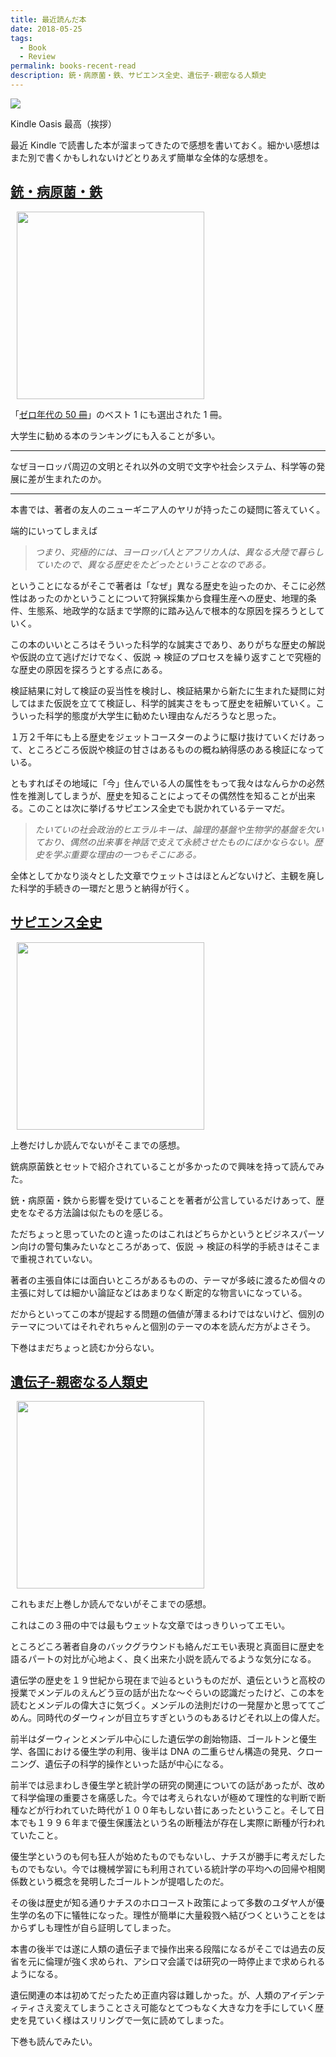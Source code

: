 ```yaml
---
title: 最近読んだ本
date: 2018-05-25
tags: 
  - Book
  - Review
permalink: books-recent-read
description: 銃・病原菌・鉄、サピエンス全史、遺伝子-親密なる人類史
---
```


<img src="https://i.imgur.com/82We192.png">

Kindle Oasis 最高（挨拶）

最近 Kindle で読書した本が溜まってきたので感想を書いておく。細かい感想はまた別で書くかもしれないけどとりあえず簡単な全体的な感想を。

## [銃・病原菌・鉄](http://amzn.asia/gn2FdkE)

<img src="https://i.imgur.com/82We192.png" style="width: 300px; margin-left: 10px">

「[ゼロ年代の 50 冊](http://book.asahi.com/reviews/column/column.html?page=1&id=1399)」のベスト 1 にも選出された 1 冊。

大学生に勧める本のランキングにも入ることが多い。

---

なぜヨーロッパ周辺の文明とそれ以外の文明で文字や社会システム、科学等の発展に差が生まれたのか。

---

本書では、著者の友人のニューギニア人のヤリが持ったこの疑問に答えていく。

端的にいってしまえば

> _つまり、究極的には、ヨーロッパ人とアフリカ人は、異なる大陸で暮らしていたので、異なる歴史をたどったということなのである。_

ということになるがそこで著者は「なぜ」異なる歴史を辿ったのか、そこに必然性はあったのかということについて狩猟採集から食糧生産への歴史、地理的条件、生態系、地政学的な話まで学際的に踏み込んで根本的な原因を探ろうとしていく。

この本のいいところはそういった科学的な誠実さであり、ありがちな歴史の解説や仮説の立て逃げだけでなく、仮説 → 検証のプロセスを繰り返すことで究極的な歴史の原因を探ろうとする点にある。

検証結果に対して検証の妥当性を検討し、検証結果から新たに生まれた疑問に対してはまた仮説を立てて検証し、科学的誠実さをもって歴史を紐解いていく。こういった科学的態度が大学生に勧めたい理由なんだろうなと思った。

１万２千年にも上る歴史をジェットコースターのように駆け抜けていくだけあって、ところどころ仮説や検証の甘さはあるものの概ね納得感のある検証になっている。

ともすればその地域に「今」住んでいる人の属性をもって我々はなんらかの必然性を推測してしまうが、歴史を知ることによってその偶然性を知ることが出来る。このことは次に挙げるサピエンス全史でも説かれているテーマだ。

> _たいていの社会政治的ヒエラルキーは、論理的基盤や生物学的基盤を欠いており、偶然の出来事を神話で支えて永続させたものにほかならない。歴史を学ぶ重要な理由の一つもそこにある。_

全体としてかなり淡々とした文章でウェットさはほとんどないけど、主観を廃した科学的手続きの一環だと思うと納得が行く。

## [サピエンス全史](http://amzn.asia/4n52nWU)

<img src="https://i.imgur.com/ppoDIAh.png" style="width: 300px; margin-left: 10px">

上巻だけしか読んでないがそこまでの感想。

銃病原菌鉄とセットで紹介されていることが多かったので興味を持って読んでみた。

銃・病原菌・鉄から影響を受けていることを著者が公言しているだけあって、歴史をなぞる方法論は似たものを感じる。

ただちょっと思っていたのと違ったのはこれはどちらかというとビジネスパーソン向けの警句集みたいなところがあって、仮説 → 検証の科学的手続きはそこまで重視されていない。

著者の主張自体には面白いところがあるものの、テーマが多岐に渡るため個々の主張に対しては細かい論証などはあまりなく断定的な物言いになっている。

だからといってこの本が提起する問題の価値が薄まるわけではないけど、個別のテーマについてはそれぞれちゃんと個別のテーマの本を読んだ方がよさそう。

下巻はまだちょっと読むか分らない。

## [遺伝子-親密なる人類史](http://amzn.asia/9C0V7X1)

<img src="https://i.imgur.com/lLGVjcC.png" style="width: 300px; margin-left: 10px">  

これもまだ上巻しか読んでないがそこまでの感想。

これはこの３冊の中では最もウェットな文章ではっきりいってエモい。

ところどころ著者自身のバックグラウンドも絡んだエモい表現と真面目に歴史を語るパートの対比が心地よく、良く出来た小説を読んでるような気分になる。

遺伝学の歴史を１９世紀から現在まで辿るというものだが、遺伝というと高校の授業でメンデルのえんどう豆の話が出たな〜ぐらいの認識だったけど、この本を読むとメンデルの偉大さに気づく。メンデルの法則だけの一発屋かと思っててごめん。同時代のダーウィンが目立ちすぎというのもあるけどそれ以上の偉人だ。

前半はダーウィンとメンデル中心にした遺伝学の創始物語、ゴールトンと優生学、各国における優生学の利用、後半は DNA の二重らせん構造の発見、クローニング、遺伝子の科学的操作といった話が中心になる。

前半では忌まわしき優生学と統計学の研究の関連についての話があったが、改めて科学倫理の重要さを痛感した。今では考えられないが極めて理性的な判断で断種などが行われていた時代が１００年もしない昔にあったということ。そして日本でも１９９６年まで優生保護法という名の断種法が存在し実際に断種が行われていたこと。

優生学というのも何も狂人が始めたものでもないし、ナチスが勝手に考えだしたものでもない。今では機械学習にも利用されている統計学の平均への回帰や相関係数という概念を発明したゴールトンが提唱したのだ。

その後は歴史が知る通りナチスのホロコースト政策によって多数のユダヤ人が優生学の名の下に犠牲になった。理性が簡単に大量殺戮へ結びつくということをはからずしも理性が自ら証明してしまった。

本書の後半では遂に人類の遺伝子まで操作出来る段階になるがそこでは過去の反省を元に倫理が強く求められ、アシロマ会議では研究の一時停止まで求められるようになる。

遺伝関連の本は初めてだったため正直内容は難しかった。が、人類のアイデンティティさえ変えてしまうことさえ可能なとてつもなく大きな力を手にしていく歴史を見ていく様はスリリングで一気に読めてしまった。

下巻も読んでみたい。
